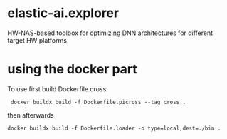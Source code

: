# elastic-ai.explorer
HW-NAS-based toolbox for optimizing DNN architectures for different target HW platforms

# using the docker part
To use first build Dockerfile.cross:
```
 docker buildx build -f Dockerfile.picross --tag cross .
 ```

 then afterwards

 ```
 docker buildx build -f Dockerfile.loader -o type=local,dest=./bin .
  ```